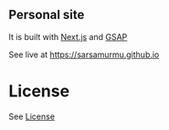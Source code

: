 ## Personal site

It is built with [Next.js](https://nextjs.org/) and [GSAP](https://gsap.com/)

See live at https://sarsamurmu.github.io

# License
See [License](LICENSE)
